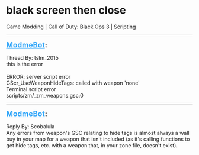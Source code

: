 # black screen then close
Game Modding | Call of Duty: Black Ops 3 | Scripting

---
<strong style="font-size: 1.4em;"><span style="text-decoration: underline;text-decoration-color: #34a7f9;"><span style="color:#34a7f9;">ModmeBot</span></span>:</strong>

<p>Thread By: tslm_2015<br />this is the error<br /> <br />ERROR: server script error<br />GScr_UseWeaponHideTags: called with weapon &#39;none&#39;<br />Terminal script error<br />scripts/zm/_zm_weapons.gsc:0</p>

---
<strong style="font-size: 1.4em;"><span style="text-decoration: underline;text-decoration-color: #34a7f9;"><span style="color:#34a7f9;">ModmeBot</span></span>:</strong>

<p>Reply By: Scobalula<br />Any errors from weapon&#39;s GSC relating to hide tags is almost always a wall buy in your map for a weapon that isn&#39;t included (as it&#39;s calling functions to get hide tags, etc. with a weapon that, in your zone file, doesn&#39;t exist).</p>
